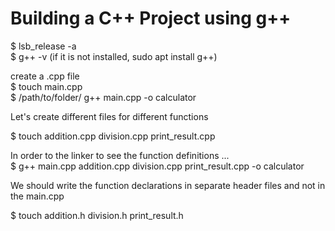 # Building a C++ Project using g++

$ lsb_release -a \
$ g++ -v (if it is not installed, sudo apt install g++) 

create a .cpp file \
$ touch main.cpp \
$ /path/to/folder/ g++ main.cpp -o calculator

Let's create different files for different functions

$ touch addition.cpp division.cpp print_result.cpp

In order to the linker to see the function definitions ... \
$ g++ main.cpp addition.cpp division.cpp print_result.cpp -o calculator

We should write the function declarations in separate header files and not in the main.cpp

$ touch addition.h division.h print_result.h
